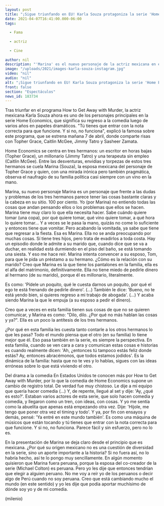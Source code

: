 ```yaml
---
layout: post
title: "¡Sigue triunfando en EU! Karla Souza protagoniza la serie 'Home Economics'"
date: 2021-04-07T16:41:00.000-06:00
tags:
  
  - Fama
  
  - actriz
  
  - Cine
  
author: nil
description: "'Marina' es el nuevo personaje de la actriz mexicana en esta serie, donde también participan Topher Grace, Caitlin McGee, Jimmy Tatro y Sasheer Zamata. "
image: "/uploads/2021/images-karla-souza-instagram.jpg"
video: "nil"
audio: "nil"
alt: "¡Sigue triunfando en EU! Karla Souza protagoniza la serie 'Home Economics'"
front: false
section: "Espectáculos"
news_id: 183734
---
```


Tras triunfar en el programa How to Get Away with Murder, la actriz mexicana Karla Souza ahora es uno de los personajes principales en la serie Home Economics, que significa su regreso a la comedia luego de varios años en papeles dramáticos. "Tú tienes que entrar con la nota correcta para que funcione. Y si no, no funciona", explicó la famosa sobre este programa, que se estrena mañana 7 de abril, donde comparte risas con Topher Grace, Caitlin McGee, Jimmy Tatro y Sasheer Zamata. 

​Home Economics se centra en tres hermanos: un escritor en horas bajas (Topher Grace), un millonario (Jimmy Tatro) y una terapeuta sin empleo (Caitlin McGee). Entre las desventuras, envidias y torpezas de estos tres hermanos se cuela Marina (Souza), la esposa mexicana del personaje de Topher Grace y quien, con una mirada irónica pero también pragmática, observa el naufragio de su familia política casi siempre con un vino en la mano. 

Marina, su nuevo personaje Marina es un personaje que frente a las dudas y problemas de los tres hermanos parece tener las cosas bastante claras y la cabeza en su sitio. 100 por ciento. Yo (por Marina) no entiendo todas las cosas que andan pensando ellos o los problemas que ellos se hacen. Marina tiene muy claro lo que ella necesita hacer. Sabe cuándo quiere tomar (una copa), por qué quiere tomar, qué vino quiere tomar, a qué hora lo quiere tomar... Y a veces se le pasa la mano, quizás no come lo suficiente y entonces tiene que vomitar. Pero acabando la vomitada, ya sabe que tiene que regresar a la fiesta. Esa es Marina. Ella no se anda preocupando por muchas cosas. Sí tiene tres hijos, pero trata de evadirlos a toda costa. 
Hay un episodio donde le admite a su marido que, cuando dice que se va a duchar, en realidad está durmiendo en el piso del baño, se está tomando una siesta. Y eso me hace reír. Marina intenta convencer a su esposo, Tom, para que le pida un préstamo a su hermano. ¿Cómo es la relación con su marido? Creo que Marina es la que tiene los pantalones en la familia, ella es el alfa del matrimonio, definitivamente. Ella no tiene miedo de pedirle dinero al hermano (de su marido), porque él es millonario, literalmente.

Es como: 'Pídele un poquito, qué le cuesta darnos un poquito, por qué el ego te está frenando de pedirle dinero'. (...) También le dice: 'Bueno, no te está yendo bien, si quieres regreso a mi trabajo de abogada'. (...) Y acaba siendo Marina la que le empuja (a su esposo a pedir el dinero). 


Creo que a veces en esta familia tienen sus cosas de que no se quieren comunicar, y Marina es como: "Dilo, dilo. ¿Por qué no más hablan las cosas y ya?". Ella es un poco la antítesis de los tres hermanos. 

¿Por qué en esta familia les cuesta tanto contarle a los otros hermanos lo que les pasa? Todo el mundo piensa que el otro (en su familia) lo tiene mejor que él. Eso pasa también en la serie, es siempre la perspectiva. En esta familia, cuando se ven cara a cara y comunican estas cosas e historias es cuando realmente dicen: 'Ah, ¿entonces tú tampoco estás feliz donde estás? Ay, entonces abracémonos, que todos estamos jodidos'. Es la dinámica de la familia: hasta que no te ves y lo hablas, sigues con las ideas erróneas sobre lo que está viviendo el otro. 

Del drama a la comedia En Estados Unidos te conocen más por How to Get Away with Murder, por lo que la comedia de Home Economics supone un cambio de registro total. De verdad fue muy chistoso. Le dije a mi equipo que quería hacer comedia (...) Y, de repente, llegué al set y dije: 'Ay, ¿qué es esto?'. Estaban varios actores de esta serie, que solo hacen comedia y comedia, y llegaron como un tren, con ideas, con cosas. Y yo me sentía como la abuelita que apenas está empezando otra vez. Dije: 'Híjole, me tengo que poner otra vez el timing y todo'. Y ya, por fin con ensayos y demás, pensé: 'Ya entré en este mundo también'. Es como una máquina de músicos que están tocando y tú tienes que entrar con la nota correcta para que funcione. Y si no, no funciona. Parece fácil y sin esfuerzo, pero no lo es.

En la presentación de Marina se deja claro desde el principio que es mexicana. ¿Por qué su origen mexicano no es una cuestión de diversidad en la serie, sino un aporte importante a la historia? Si no fuera así, no lo habría hecho, así te lo pongo muy sencillamente. En algún momento quisieron que Marina fuera peruana, porque la esposa del co-creador de la serie (Michael Colton) es peruana. Pero yo les dije que entonces tendrían que elegir a alguien peruano. No me voy a reír yo de los peruanos o decir algo de Perú cuando no soy peruana. Creo que está cambiando mucho el mundo (en este sentido) y yo les dije que podía aportar muchísimo de dónde soy yo y de mi comedia.

(milenio)